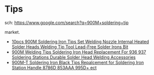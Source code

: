# Tips
sch: https://www.google.com/search?q=900M+soldering+tip

market.
- [10pcs 900M Soldering Iron Tips Set Welding Nozzle Internal Heated Solder Heads Welding Tip Tool Lead-Free Solder Irons Bit](https://www.aliexpress.us/item/3256805813644687.html)
- [900M Welding Tips Soldering Iron Head Replacement For 936 937 Soldering Stations Durable Solder Head Welding Accessories](https://www.aliexpress.us/item/3256805992612505.html)
- [900M-T Soldering Iron Black Tips Repalcement for Soldering Iron Station Handle 8786D 853AAA 995D+ ect](https://www.aliexpress.us/item/3256804929062181.html)
